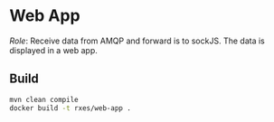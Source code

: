 # Web App

_Role_: Receive data from AMQP and forward is to sockJS. The data is displayed in a web app.

## Build

```bash
mvn clean compile
docker build -t rxes/web-app .
```

